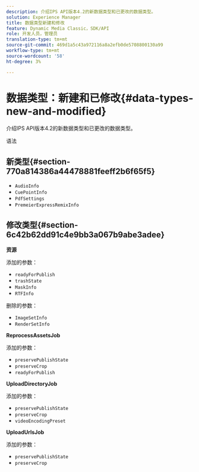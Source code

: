 ```yaml
---
description: 介绍IPS API版本4.2的新数据类型和已更改的数据类型。
solution: Experience Manager
title: 数据类型新建和修改
feature: Dynamic Media Classic，SDK/API
role: 开发人员，管理员
translation-type: tm+mt
source-git-commit: 469d1a5c43a972116a8a2efb0de5708800130a99
workflow-type: tm+mt
source-wordcount: '58'
ht-degree: 3%

---
```



# 数据类型：新建和已修改{#data-types-new-and-modified}

介绍IPS API版本4.2的新数据类型和已更改的数据类型。

语法

## 新类型{#section-770a814386a44478881feeff2b6f65f5}

* `AudioInfo`
* `CuePointInfo`
* `PdfSettings`
* `PremeierExpressRemixInfo`

## 修改类型{#section-6c42b62dd91c4e9bb3a067b9abe3adee}

**资源**

添加的参数：

* `readyForPublish`
* `trashState`
* `MaskInfo`
* `RTFInfo`

删除的参数：

* `ImageSetInfo`
* `RenderSetInfo`

**ReprocessAssetsJob**

添加的参数：

* `preservePublishState`
* `preserveCrop`
* `readyForPublish`

**UploadDirectoryJob**

添加的参数：

* `preservePublishState`
* `preserveCrop`
* `videoEncodingPreset`

**UploadUrlsJob**

添加的参数：

* `preservePublishState`
* `preserveCrop`

